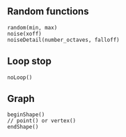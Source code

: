 ## Random functions

    random(min, max)
    noise(xoff)
    noiseDetail(number_octaves, falloff)

## Loop stop
    noLoop()

## Graph
    beginShape()
    // point() or vertex()
    endShape()
    